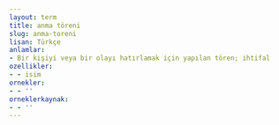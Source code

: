 ```yaml
---
layout: term
title: anma töreni
slug: anma-toreni
lisan: Türkçe
anlamlar:
- Bir kişiyi veya bir olayı hatırlamak için yapılan tören; ihtifal
ozellikler:
- - isim
ornekler:
- - ''
orneklerkaynak:
- - ''
---
```

